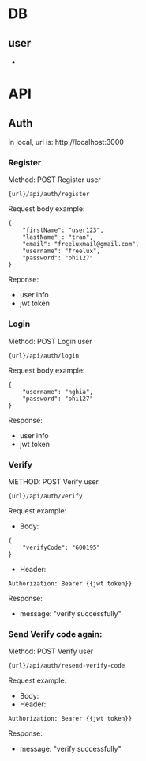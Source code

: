 
# DB
## user
- 

# API

## Auth
In local, url is: http://localhost:3000
### Register
Method: POST
Register user
```
{url}/api/auth/register
```
Request body example:
```
{
    "firstName": "user123",
    "lastName" : "tran",
    "email": "freeluxmail@gmail.com",
    "username": "freelux",
    "password": "phi127"
}
```
Reponse:
- user info
- jwt token

### Login
Method: POST
Login user
```
{url}/api/auth/login
```
Request body example:
```
{
    "username": "nghia",
    "password": "phi127"
}
```
Response:
- user info
- jwt token

### Verify
METHOD: POST
Verify user
```
{url}/api/auth/verify
```
Request example:
- Body:
```
{
    "verifyCode": "600195"
}
```
- Header:
```
Authorization: Bearer {{jwt token}}
```
Response:
- message: "verify successfully"

### Send Verify code again:
Method: POST
Verify user
```
{url}/api/auth/resend-verify-code
```
Request example:
- Body:
- Header:
```
Authorization: Bearer {{jwt token}}
```
Response:
- message: "verify successfully"




